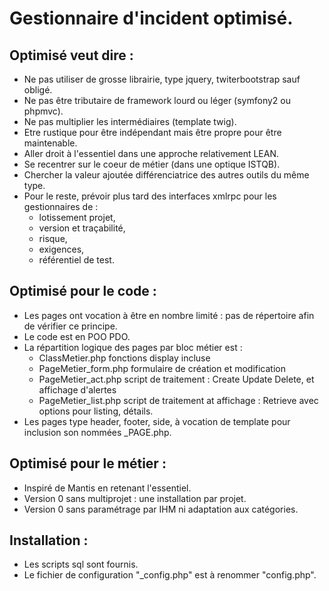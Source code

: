 # Gestionnaire d'incident optimisé.
## Optimisé veut dire : 
- Ne pas utiliser de grosse librairie, type jquery, twiterbootstrap sauf obligé.
- Ne pas être tributaire de framework lourd ou léger (symfony2 ou phpmvc).
- Ne pas multiplier les intermédiaires (template twig).
- Etre rustique pour être indépendant mais être propre pour être maintenable.
- Aller droit à l'essentiel dans une approche relativement LEAN.
- Se recentrer sur le coeur de métier (dans une optique ISTQB).
- Chercher la valeur ajoutée différenciatrice des autres outils du même type.
- Pour le reste, prévoir plus tard des interfaces xmlrpc pour les gestionnaires de :
    - lotissement projet,
    - version et traçabilité,
    - risque,
    - exigences,
    - référentiel de test.

## Optimisé pour le code :
- Les pages ont vocation à être en nombre limité : pas de répertoire afin de vérifier ce principe.
- Le code est en POO PDO.
- La répartition logique des pages par bloc métier est :
    - ClassMetier.php         fonctions display incluse
    - PageMetier_form.php     formulaire de création et modification
    - PageMetier_act.php      script de traitement : Create Update Delete, et affichage d'alertes
    - PageMetier_list.php     script de traitement at affichage : Retrieve avec options pour listing, détails. 
- Les pages type header, footer, side, à vocation de template pour inclusion son nommées _PAGE.php.

## Optimisé pour le métier :
- Inspiré de Mantis en retenant l'essentiel.
- Version 0 sans multiprojet : une installation par projet.
- Version 0 sans paramétrage par IHM ni adaptation aux catégories.

## Installation :
- Les scripts sql sont fournis.
- Le fichier de configuration "_config.php" est à renommer "config.php".